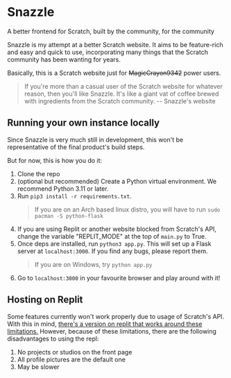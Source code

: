 # Snazzle

A better frontend for Scratch, built by the community, for the community

Snazzle is my attempt at a better Scratch website. It aims to be feature-rich and easy and quick to use, incorporating many things that the Scratch community has been wanting for years.

Basically, this is a Scratch website just for ~~MagicCrayon9342~~ power users.

> If you're more than a casual user of the Scratch website for whatever reason, then you'll like Snazzle.
> It's like a giant vat of coffee brewed with ingredients from the Scratch community.
-- Snazzle's website

## Running your own instance locally

Since Snazzle is very much still in development, this won't be representative of the final product's build steps.

But for now, this is how you do it:

1. Clone the repo
2. (optional but recommended) Create a Python virtual environment. We recommend Python 3.11 or later.
3. Run `pip3 install -r requirements.txt`.
   > If you are on an Arch based linux distro, you will have to run `sudo pacman -S python-flask`
4. If you are using Replit or another website blocked from Scratch's API, change the variable "REPLIT_MODE" at the top of `main.py` to True.
5. Once deps are installed, run `python3 app.py`. This will set up a Flask server at `localhost:3000`. If you find any bugs, please report them.
   > If you are on Windows, try `python app.py`
6. Go to `localhost:3000` in your favourite browser and play around with it!

## Hosting on Replit

Some features currently won't work properly due to usage of Scratch's API. With this in mind, [there's a version on replit that works around these limitations.](https://snazzle-repl.redstonescratch.repl.co/) However, because of these limitations, there are the following disadvantages to using the repl:

1. No projects or studios on the front page
2. All profile pictures are the default one
3. May be slower
